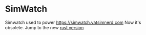 # SimWatch

Simwatch used to power https://simwatch.vatsimnerd.com
Now it's obsolete. Jump to the new [rust version](https://github.com/vatsimnerd/camden-server)

